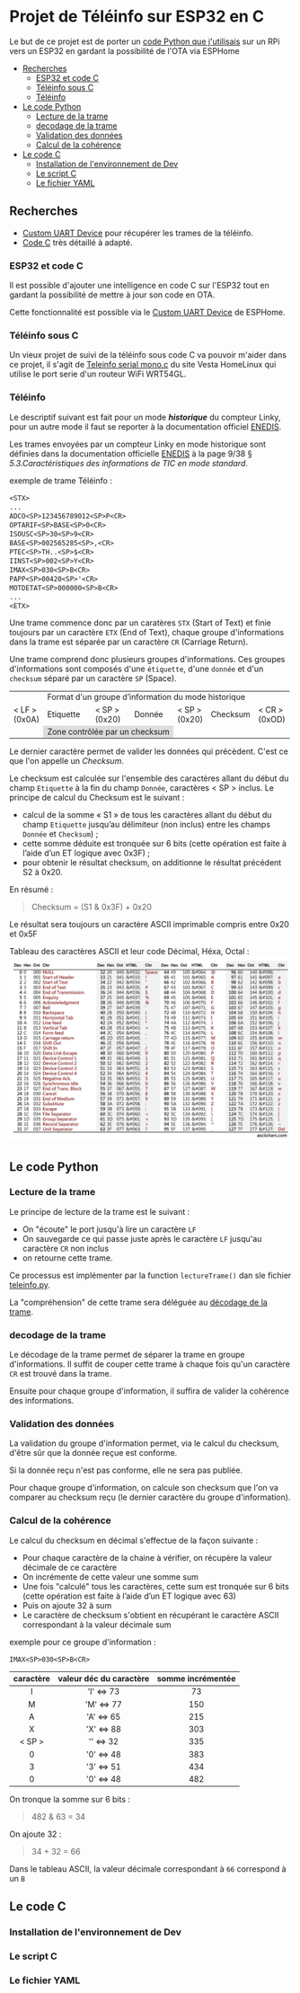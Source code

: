 # Projet de Téléinfo sur ESP32 en C

Le but de ce projet est de porter un [code Python que j'utilisais](RPi/teleinfo.py) sur un RPi vers un ESP32 en gardant la possibilité de l'OTA via ESPHome

- [Recherches](#recherches)
  - [ESP32 et code C](#esp32-et-code-c)
  - [Téléinfo sous C](#téléinfo-sous-c)
  - [Téléinfo](#téléinfo)
- [Le code Python](#le-code-python)
  - [Lecture de la trame](#lecture-de-la-trame)
  - [decodage de la trame](#decodage-de-la-trame)
  - [Validation des données](#validation-des-données)
  - [Calcul de la cohérence](#calcul-de-la-cohérence)
- [Le code C](#le-code-c)
  - [Installation de l'environnement de Dev](#installation-de-lenvironnement-de-dev)
  - [Le script C](#le-script-c)
  - [Le fichier YAML](#le-fichier-yaml)

## Recherches

- [Custom UART Device](https://esphome.io/custom/uart.html) pour récupérer les trames de la téléinfo.
- [Code C](http://vesta.homelinux.free.fr/v/wiki/teleinfo_serial_mono.html) très détaillé à adapté.

### ESP32 et code C

Il est possible d'ajouter une intelligence en code C sur l'ESP32 tout en gardant la possibilité de mettre à jour son code en OTA.

Cette fonctionnalité est possible via le [Custom UART Device](https://esphome.io/custom/uart.html) de ESPHome.

### Téléinfo sous C

Un vieux projet de suivi de la téléinfo sous code C va pouvoir m'aider dans ce projet, il s'agit de [Teleinfo serial mono.c](http://vesta.homelinux.free.fr/v/wiki/teleinfo_serial_mono.html) du site Vesta HomeLinux qui utilise le port serie d'un routeur WiFi WRT54GL.

### Téléinfo

Le descriptif suivant est fait pour un mode ***historique*** du compteur Linky, pour un autre mode il faut se reporter à la documentation officiel [ENEDIS](https://www.enedis.fr/sites/default/files/Enedis-NOI-CPT_54E.pdf).

Les trames envoyées par un compteur Linky en mode historique sont définies dans la documentation officielle [ENEDIS](https://www.enedis.fr/sites/default/files/Enedis-NOI-CPT_54E.pdf) à la page 9/38 § *5.3.Caractéristiques des informations de TIC en mode standard*.

exemple de trame Téléinfo :

```log
<STX>
...
ADCO<SP>123456789012<SP>P<CR>
OPTARIF<SP>BASE<SP>0<CR>
ISOUSC<SP>30<SP>9<CR>
BASE<SP>002565285<SP>,<CR>
PTEC<SP>TH..<SP>$<CR>
IINST<SP>002<SP>Y<CR>
IMAX<SP>030<SP>B<CR>
PAPP<SP>00420<SP>'<CR>
MOTDETAT<SP>000000<SP>B<CR>
...
<ETX>
```

Une trame commence donc par un caratères `STX` (Start of Text) et finie toujours par un caractère `ETX` (End of Text), chaque groupe d'informations dans la trame est séparée par un caractère `CR` (Carriage Return).

Une trame comprend donc plusieurs groupes d'informations. Ces groupes d'informations sont composés d'une `étiquette`, d'une `donnée` et d'un `checksum` séparé par un caractère `SP` (Space).

<table>
  <th>
    <td colspan=7>Format d'un groupe d’information du mode historique
  <tr>
    <td colspan=1>< LF ><br>(0x0A)
    <td colspan=1>Etiquette
    <td colspan=1>< SP ><br>(0x20)
    <td colspan=1>Donnée
    <td colspan=1>< SP ><br>(0x20)
    <td colspan=1>Checksum
    <td colspan=1>< CR ><br>(0xOD)
  <tr>
    <td>
    <td colspan=3 style="background: #DCDCDC;">Zone contrôlée par un checksum
    <td colspan=3>
</table>

Le dernier caractère permet de valider les données qui précèdent. C'est ce que l'on appelle un *Checksum*.

Le checksum est calculée sur l'ensemble des caractères allant du début du champ `Etiquette` à la fin du champ `Donnée`, caractères < SP > inclus.
Le principe de calcul du Checksum est le suivant :

- calcul de la somme « S1 » de tous les caractères allant du début du champ `Etiquette` jusqu’au délimiteur (non inclus) entre les champs `Donnée` et `Checksum`) ;
- cette somme déduite est tronquée sur 6 bits (cette opération est faite à l’aide d’un ET logique avec 0x3F) ;
- pour obtenir le résultat checksum, on additionne le résultat précédent S2 à 0x20.

En résumé :
> Checksum = (S1 & 0x3F) + 0x20

Le résultat sera toujours un caractère ASCII imprimable compris entre 0x20 et 0x5F

Tableau des caractères ASCII et leur code Décimal, Héxa, Octal :
![Table ASCII](resources/ascii-table.jpg)

## Le code Python

### Lecture de la trame

Le principe de lecture de la trame est le suivant :

- On "écoute" le port jusqu'à lire un caractère `LF`
- On sauvegarde ce qui passe juste après le caractère `LF` jusqu'au caractère `CR` non inclus
- on retourne cette trame.

Ce processus est implémenter par la function `lectureTrame()` dan sle fichier [teleinfo.py](RPi/teleinfo.py).

La "compréhension" de cette trame sera déléguée au [décodage de la trame](#decodage-de-la-trame).

### decodage de la trame

Le décodage de la trame permet de séparer la trame en groupe d'informations.
Il suffit de couper cette trame à chaque fois qu'un caractère `CR` est trouvé dans la trame.

Ensuite pour chaque groupe d'information, il suffira de valider la cohérence des informations.

### Validation des données

La validation du groupe d'information permet, via le calcul du checksum, d'être sûr que la donnée reçue est conforme.

Si la donnée reçu n'est pas conforme, elle ne sera pas publiée.

Pour chaque groupe d'information, on calcule son checksum que l'on va comparer au checksum reçu (le dernier caractère du groupe d'information).

### Calcul de la cohérence

Le calcul du checksum en décimal s'effectue de la façon suivante :

- Pour chaque caractère de la chaine à vérifier, on récupère la valeur décimale de ce caractère
- On incrémente de cette valeur une somme sum
- Une fois "calculé" tous les caractères, cette sum est tronquée sur 6 bits (cette opération est faite à l’aide d’un ET logique avec 63)
- Puis on ajoute 32 à sum
- Le caractère de checksum s'obtient en récupérant le caractère ASCII correspondant à la valeur décimale sum

exemple pour ce groupe d'information :

```log
IMAX<SP>030<SP>B<CR>
```

| caractère | valeur déc du caractère | somme incrémentée |
| :-------: | :---------------------: | :---------------: |
|   I       | 'I' <=> 73              |        73         |
|   M       | 'M' <=> 77              |        150        |
|   A       | 'A' <=> 65              |        215        |
|   X       | 'X' <=> 88              |        303        |
| < SP >    | '<SP>' <=> 32           |        335        |
|   0       | '0' <=> 48              |        383        |
|   3       | '3' <=> 51              |        434        |
|   0       | '0' <=> 48              |        482        |

On tronque la somme sur 6 bits :
> 482 & 63 = 34

On ajoute 32 :
> 34 + 32 = 66

Dans le tableau ASCII, la valeur décimale correspondant à `66` correspond à un `B`

## Le code C

### Installation de l'environnement de Dev

### Le script C

### Le fichier YAML
